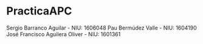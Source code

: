 # PracticaAPC

Sergio Barranco Aguilar - NIU: 1606048
Pau Bermúdez Valle - NIU: 1604190
José Francisco Aguilera Oliver - NIU: 1601361
